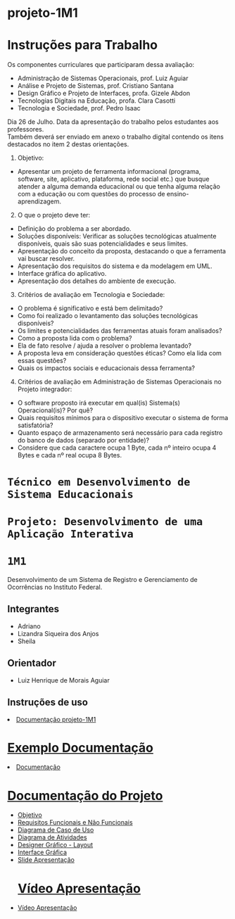 # projeto-1M1

<h1>Instruções para Trabalho</h1>
<p>
Os componentes curriculares que participaram dessa avaliação:<br>
  
- Administração de Sistemas Operacionais, prof. Luiz Aguiar<br>
- Análise e Projeto de Sistemas, prof. Cristiano Santana<br>
- Design Gráfico e Projeto de Interfaces, profa. Gizele Abdon<br>
- Tecnologias Digitais na Educação, profa. Clara Casotti<br>
- Tecnologia e Sociedade, prof. Pedro Isaac<br>

Dia 26 de Julho. Data da apresentação do trabalho pelos estudantes aos professores.<br> Também deverá ser enviado em anexo o trabalho digital contendo os itens destacados no item 2 destas orientações.

1. Objetivo:<br>

- Apresentar um projeto de ferramenta informacional (programa, software, site, aplicativo, plataforma, rede social etc.) que busque atender a alguma demanda educacional ou que tenha alguma relação com a educação ou com questões do processo de ensino-aprendizagem.

2. O que o projeto deve ter:<br>

- Definição do problema a ser abordado.<br>
- Soluções disponíveis: Verificar as soluções tecnológicas atualmente disponíveis, quais são suas potencialidades e seus limites.<br>
- Apresentação do conceito da proposta, destacando o que a ferramenta vai buscar resolver.<br>
- Apresentação dos requisitos do sistema e da modelagem em UML.<br>
- Interface gráfica do aplicativo.<br>
- Apresentação dos detalhes do ambiente de execução.<br>

3. Critérios de avaliação em Tecnologia e Sociedade:<br>

- O problema é significativo e está bem delimitado?<br>
- Como foi realizado o levantamento das soluções tecnológicas disponíveis?<br>
- Os limites e potencialidades das ferramentas atuais foram analisados?<br>
- Como a proposta lida com o problema?<br>
- Ela de fato resolve / ajuda a resolver o problema levantado?<br>
- A proposta leva em consideração questões éticas? Como ela lida com essas questões?<br>
- Quais os impactos sociais e educacionais dessa ferramenta?<br>

4. Critérios de avaliação em Administração de Sistemas Operacionais no Projeto integrador:<br>

- O software proposto irá executar em qual(is) Sistema(s) Operacional(is)? Por quê?
- Quais requisitos mínimos para o dispositivo executar o sistema de forma satisfatória?
- Quanto espaço de armazenamento será necessário para cada registro do banco de dados (separado por entidade)?<br>
- Considere que cada caractere ocupa 1 Byte, cada nº inteiro ocupa 4 Bytes e cada nº real ocupa 8 Bytes.
</p>
  
<h1>
  <code>Técnico em Desenvolvimento de Sistema Educacionais</code><br><br>
  <code>Projeto: Desenvolvimento de uma Aplicação Interativa</code><br><br>
  <code>1M1</code>
</h1>

<p>Desenvolvimento de um Sistema de Registro e Gerenciamento de Ocorrências no Instituto Federal. </p>

<h2>Integrantes</h2>
<ul>
  <li>Adriano</li>
  <li>Lizandra Siqueira dos Anjos</li>
  <li>Sheila</li>
</ul>

<h2>Orientador</h2>
<ul>
  <li>Luiz Henrique de Morais Aguiar</li>
</ul>

<h2>Instruções de uso</h2>
<li><a href="https://docs.google.com/document/d/1jh5fe4xAIGNVqXpyw2NPkzztnhZWtP2NVW2bjO7seGY/edit?usp=sharing">Documentação projeto-1M1</li>

<h1>Exemplo Documentação</h1>
  <li><a href="">Documentação</li>
    
<h1>Documentação do Projeto</h1>
<ul>
  <li><a href="">Objetivo</li>
  <li><a href="">Requisitos Funcionais e Não Funcionais</li>
  <li><a href="">Diagrama de Caso de Uso</li>
  <li><a href="">Diagrama de Atividades</li>
  <li><a href="">Designer Gráfico - Layout</li>
  <li><a href="">Interface Gráfica</li>
  <li><a href="">Slide Apresentação</li>
<ul>

</ul>
<h1>Vídeo Apresentação</h1>
  <li><a href="">Vídeo Apresentação</li>


